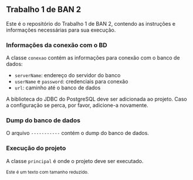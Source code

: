 ## Trabalho 1 de BAN 2

Este é o repositório do Trabalho 1 de BAN 2, contendo as instruções e informações necessárias para sua execução.

### Informações da conexão com o BD

A classe `conexao` contém as informações para conexão com o banco de dados:

- `serverName`: endereço do servidor do banco
- `userName` e `password`: credenciais para conexão
- `url`: caminho até o banco de dados

A biblioteca do JDBC do PostgreSQL deve ser adicionada ao projeto. Caso a configuração se perca, por favor, adicione-a novamente.

### Dump do banco de dados

O arquivo `-----------` contém o dump do banco de dados.

### Execução do projeto

A classe `principal` é onde o projeto deve ser executado.

<span style="font-size: 12px;">Este é um texto com tamanho reduzido.</span>
